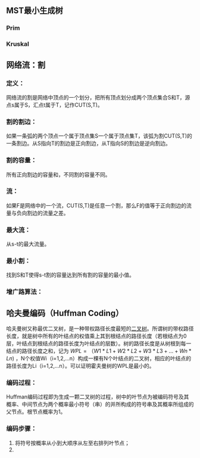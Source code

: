 ## MST最小生成树

### Prim

### Kruskal

## 网络流：割

### 定义：

网络流的割是网络中顶点的一个划分，把所有顶点划分成两个顶点集合S和T，源点s属于S，汇点t属于T，记作CUT(S,T)。

### 割的割边：

如果一条弧的两个顶点一个属于顶点集S一个属于顶点集T，该弧为割CUT(S,T)的一条割边。从S指向T的割边是正向割边，从T指向S的割边是逆向割边。

### 割的容量：

所有正向割边的容量和，不同割的容量不同。

### 流：

如果F是网络中的一个流，CUT(S,T)是任意一个割，那么F的值等于正向割边的流量与负向割边的流量之差。

### 最大流：

从s-t的最大流量。

### 最小割：

找到S和T使得s-t割的容量达到所有割的容量的最小值。

### 增广路算法：



## 哈夫曼编码（Huffman Coding）

哈夫曼树又称最优二叉树，是一种带权路径长度最短的[二叉树](https://zh.wikipedia.org/wiki/%E4%BA%8C%E5%8F%89%E6%A0%91)。所谓树的带权路径长度，就是树中所有的叶结点的权值乘上其到根结点的路径长度（若根结点为0层，叶结点到根结点的路径长度为叶结点的层数）。树的路径长度是从树根到每一结点的路径长度之和，记为 $WPL=（W1*L1+W2*L2+W3*L3+...+Wn*Ln)$ ，N个权值Wi（i=1,2,...n）构成一棵有N个叶结点的二叉树，相应的叶结点的路径长度为Li（i=1,2,...n）。可以证明霍夫曼树的WPL是最小的。 

### 编码过程：

Huffman编码过程即为生成一颗二叉树的过程，树中的叶节点为被编码符号及其概率、中间节点为两个概率最小符号（串）的并所构成的符号串及其概率所组成的父节点。根节点概率为1。

### 编码步骤：

1. 将符号按概率从小到大顺序从左至右排列叶节点；
2. 